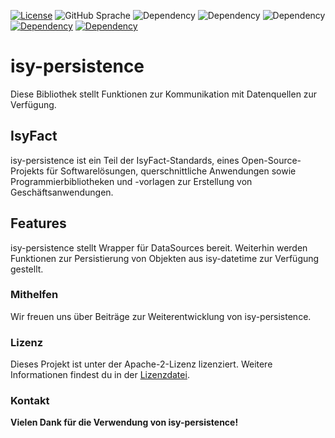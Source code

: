 [![License](https://img.shields.io/badge/License-Apache_2.0-orange)](https://opensource.org/licenses/Apache-2.0)
![GitHub Sprache](https://img.shields.io/badge/Language-Java_21-orange)
![Dependency](https://img.shields.io/badge/Isyfact-IsyDatetime_3.0.1-blue)
![Dependency](https://img.shields.io/badge/Isyfact-IsyExceptions_3.0.1-blue)
![Dependency](https://img.shields.io/badge/Isyfact-IsyLogging_3.0.1-blue)
[![Dependency](https://img.shields.io/badge/Uses-Hibernate-yellow)](https://hibernate.org/)
[![Dependency](https://img.shields.io/badge/Uses-Spring-yellow)](https://hibernate.org/)


# isy-persistence

Diese Bibliothek stellt Funktionen zur Kommunikation mit Datenquellen zur Verfügung.

## IsyFact

isy-persistence ist ein Teil der IsyFact-Standards, eines Open-Source-Projekts für Softwarelösungen, querschnittliche Anwendungen sowie Programmierbibliotheken und -vorlagen zur Erstellung von Geschäftsanwendungen.

## Features

isy-persistence stellt Wrapper für DataSources bereit. Weiterhin werden Funktionen zur Persistierung von Objekten aus isy-datetime zur Verfügung gestellt.

### Mithelfen
Wir freuen uns über Beiträge zur Weiterentwicklung von isy-persistence.

### Lizenz

Dieses Projekt ist unter der Apache-2-Lizenz lizenziert. Weitere Informationen findest du in der [Lizenzdatei](license/LICENSE).

### Kontakt


__Vielen Dank für die Verwendung von isy-persistence!__